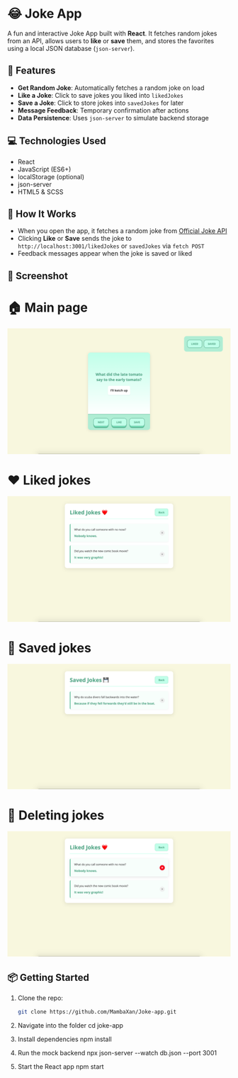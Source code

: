 # 😂 Joke App

A fun and interactive Joke App built with **React**. It fetches random jokes from an API, allows users to **like** or **save** them, and stores the favorites using a local JSON database (`json-server`).

## 🚀 Features

- **Get Random Joke**: Automatically fetches a random joke on load
- **Like a Joke**: Click to save jokes you liked into `likedJokes`
- **Save a Joke**: Click to store jokes into `savedJokes` for later
- **Message Feedback**: Temporary confirmation after actions
- **Data Persistence**: Uses `json-server` to simulate backend storage

## 💻 Technologies Used

- React
- JavaScript (ES6+)
- localStorage (optional)
- json-server
- HTML5 & SCSS

## 🧩 How It Works

- When you open the app, it fetches a random joke from [Official Joke API](https://official-joke-api.appspot.com/)
- Clicking **Like** or **Save** sends the joke to `http://localhost:3001/likedJokes` or `savedJokes` via `fetch POST`
- Feedback messages appear when the joke is saved or liked

## 📸 Screenshot

# 🏠 Main page
![Main page](./screenshots/screenshot1.png)

# ❤️ Liked jokes
![Liked jokes](./screenshots/screenshot2.png)

# 📂 Saved jokes
![Saved jokes](./screenshots/screenshot4.png)

# 🚫 Deleting jokes
![Deleting jokes](./screenshots/screenshot3.png)

## 📦 Getting Started

1. Clone the repo:
   ```bash
   git clone https://github.com/MambaXan/Joke-app.git

2. Navigate into the folder
    cd joke-app

3. Install dependencies
    npm install

4. Run the mock backend
    npx json-server --watch db.json --port 3001

5. Start the React app
    npm start